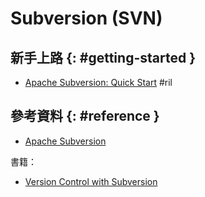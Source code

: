 # Subversion (SVN)

## 新手上路 {: #getting-started }

  - [Apache Subversion: Quick Start](https://subversion.apache.org/quick-start) #ril

## 參考資料 {: #reference }

  - [Apache Subversion](https://subversion.apache.org/)

書籍：

  - [Version Control with Subversion](http://svnbook.red-bean.com/)
